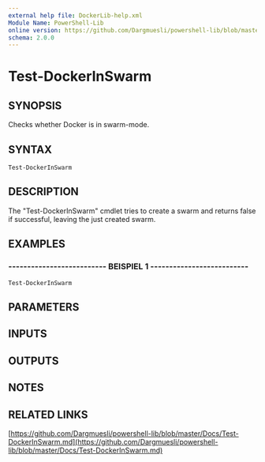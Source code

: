 ```yaml
---
external help file: DockerLib-help.xml
Module Name: PowerShell-Lib
online version: https://github.com/Dargmuesli/powershell-lib/blob/master/Docs/Test-DockerInSwarm.md
schema: 2.0.0
---
```


# Test-DockerInSwarm

## SYNOPSIS
Checks whether Docker is in swarm-mode.

## SYNTAX

```
Test-DockerInSwarm
```

## DESCRIPTION
The "Test-DockerInSwarm" cmdlet tries to create a swarm and returns false if successful, leaving the just created swarm.

## EXAMPLES

### -------------------------- BEISPIEL 1 --------------------------
```
Test-DockerInSwarm
```

## PARAMETERS

## INPUTS

## OUTPUTS

## NOTES

## RELATED LINKS

[https://github.com/Dargmuesli/powershell-lib/blob/master/Docs/Test-DockerInSwarm.md](https://github.com/Dargmuesli/powershell-lib/blob/master/Docs/Test-DockerInSwarm.md)

